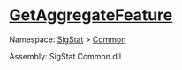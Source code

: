 # [GetAggregateFeature](./Signature-100663442.md)

Namespace: [SigStat]() > [Common](./../README.md)

Assembly: SigStat.Common.dll


